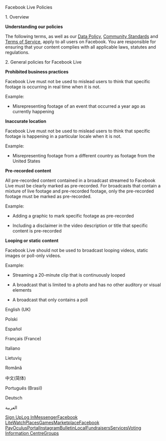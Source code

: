 Facebook Live Policies

1\. Overview

**Understanding our policies**

The following terms, as well as our [Data Policy](https://www.facebook.com/about/privacy/), [Community Standards](https://www.facebook.com/communitystandards/) and [Terms of Service](https://www.facebook.com/legal/terms), apply to all users on Facebook. You are responsible for ensuring that your content complies with all applicable laws, statutes and regulations.

2\. General policies for Facebook Live

**Prohibited business practices**

Facebook Live must not be used to mislead users to think that specific footage is occurring in real time when it is not.

Example:

*   Misrepresenting footage of an event that occurred a year ago as currently happening

**Inaccurate location**

Facebook Live must not be used to mislead users to think that specific footage is happening in a particular locale when it is not.

Example:

*   Misrepresenting footage from a different country as footage from the United States

**Pre-recorded content**

All pre-recorded content contained in a broadcast streamed to Facebook Live must be clearly marked as pre-recorded. For broadcasts that contain a mixture of live footage and pre-recorded footage, only the pre-recorded footage must be marked as pre-recorded.

Example:

*   Adding a graphic to mark specific footage as pre-recorded

*   Including a disclaimer in the video description or title that specific content is pre-recorded

**Looping or static content**

Facebook Live should not be used to broadcast looping videos, static images or poll-only videos.

Example:

*   Streaming a 20-minute clip that is continuously looped

*   A broadcast that is limited to a photo and has no other auditory or visual elements

*   A broadcast that only contains a poll

English (UK)

Polski

Español

Français (France)

Italiano

Lietuvių

Română

中文(简体)

Português (Brasil)

Deutsch

العربية

[Sign Up](https://www.facebook.com/reg/)[Log In](https://www.facebook.com/login/)[Messenger](https://l.facebook.com/l.php?u=https%3A%2F%2Fmessenger.com%2F&h=AT1kIMVpLqx27721uWuHOIxs15Cem19DZtJTbZHT1rZqgtNV09fzvn0QEQkQS4K8jl1rEVrLAiHdQ_drVEIUIFVeCnHLTSIrgVkRz2Z8Uve2-u5_zIqwdLT-ZUUuPnTVl99eTN_eVcbpVIswJ166fic8cJamzBEqfwbJMw)[Facebook Lite](https://www.facebook.com/lite/)[Watch](https://en-gb.facebook.com/watch/)[Places](https://www.facebook.com/places/)[Games](https://www.facebook.com/games/)[Marketplace](https://www.facebook.com/marketplace/)[Facebook Pay](https://pay.facebook.com/)[Oculus](https://l.facebook.com/l.php?u=https%3A%2F%2Fwww.oculus.com%2F&h=AT1kIMVpLqx27721uWuHOIxs15Cem19DZtJTbZHT1rZqgtNV09fzvn0QEQkQS4K8jl1rEVrLAiHdQ_drVEIUIFVeCnHLTSIrgVkRz2Z8Uve2-u5_zIqwdLT-ZUUuPnTVl99eTN_eVcbpVIswJ166fic8cJamzBEqfwbJMw)[Portal](https://portal.facebook.com/)[Instagram](https://l.facebook.com/l.php?u=https%3A%2F%2Fwww.instagram.com%2F&h=AT1kIMVpLqx27721uWuHOIxs15Cem19DZtJTbZHT1rZqgtNV09fzvn0QEQkQS4K8jl1rEVrLAiHdQ_drVEIUIFVeCnHLTSIrgVkRz2Z8Uve2-u5_zIqwdLT-ZUUuPnTVl99eTN_eVcbpVIswJ166fic8cJamzBEqfwbJMw)[Bulletin](https://www.bulletin.com/)[Local](https://www.facebook.com/local/lists/245019872666104/)[Fundraisers](https://www.facebook.com/fundraisers/)[Services](https://www.facebook.com/biz/directory/)[Voting Information Centre](https://www.facebook.com/votinginformationcenter/?entry_point=c2l0ZQ%3D%3D)[Groups](https://www.facebook.com/groups/explore/)